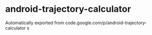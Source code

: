 # android-trajectory-calculator
Automatically exported from code.google.com/p/android-trajectory-calculator
s

